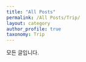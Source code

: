 ```yaml
---
title: "All Posts"
permalink: /All Posts/Trip/
layout: category
author_profile: true
taxonomy: Trip
---
```


모든 글입니다.

